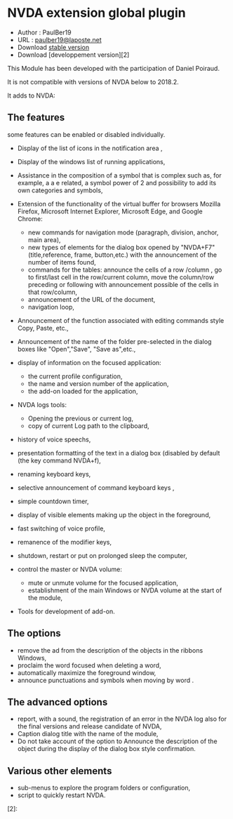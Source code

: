 # NVDA extension global plugin #

* Author : PaulBer19
* URL : paulber19@laposte.net
* Download [stable version][1]
* Download [developpement version][2]


This Module has been developed with the participation of Daniel Poiraud.

It is not compatible with versions of NVDA below to 2018.2.

It adds to NVDA:
## The features ##

some features can be enabled or disabled individually.

* Display of the list of icons in the notification area ,
* Display of the windows list of running applications,
* Assistance in the composition of a symbol that is complex such as, for example, a a e related, a symbol power of 2
  and possibility to add its own categories and symbols,
* Extension of the functionality of the virtual buffer
  for browsers Mozilla Firefox, Microsoft Internet Explorer, Microsoft Edge, and Google Chrome:

	* new commands for navigation mode (paragraph, division, anchor, main area),
	* new types of elements for the dialog box opened by "NVDA+F7"
  (title,reference, frame, button,etc.) with the announcement of the number of items found,
	* commands for the tables:
  announce the cells of a row /column , go to first/last cell in the row/current column, move the column/row preceding or following with announcement possible of the cells in that row/column,
	* announcement of the URL of the document,
	* navigation loop,


* Announcement of the function associated with editing commands
  style Copy, Paste, etc.,
* Announcement of the name of the folder pre-selected in the dialog boxes like "Open","Save", "Save as",etc.,
* display of information on the focused application:

	* the current profile configuration,
	* the name and version number of the application,
	* the add-on loaded for the application,


*	NVDA logs tools:
	* Opening the previous or current log,
	* copy of current Log path to the clipboard,


* history of voice speechs,
* presentation formatting of the text in a dialog box (disabled by default (the key command NVDA+f),
* renaming keyboard keys,
* selective announcement of  command keyboard keys ,
* simple countdown timer,
* display of visible elements making up the object in the foreground,
* fast switching of voice profile,
* remanence of the modifier keys,
* shutdown, restart or put on prolonged sleep the computer,
* control the master or NVDA volume:

	* mute or unmute volume  for the focused application,
	* establishment of the main Windows  or NVDA volume at the start of the module,


* Tools for development of add-on.


## The options ##

* remove the ad from the description of the objects in the ribbons Windows,
* proclaim the word focused when deleting a word,
* automatically maximize the foreground window,
* announce punctuations and symbols when moving by word .


##  The advanced options ##

* report, with a sound, the registration of an error in the NVDA log also for the final versions and release candidate of NVDA,
* Caption dialog title with the name of the module,
* Do not take account of the option to Announce the description of the object during the display of the dialog box style confirmation.


## Various other elements ##

* sub-menus to explore the program folders or configuration,
* script to quickly restart NVDA.


[1]: https://rawgit.com/paulber007/AllMyNVDAAddons/master/NVDAExtensionGlobalPlugin/NVDAExtensionGlobalPlugin-7.4.3.nvda-addon

[2]:
